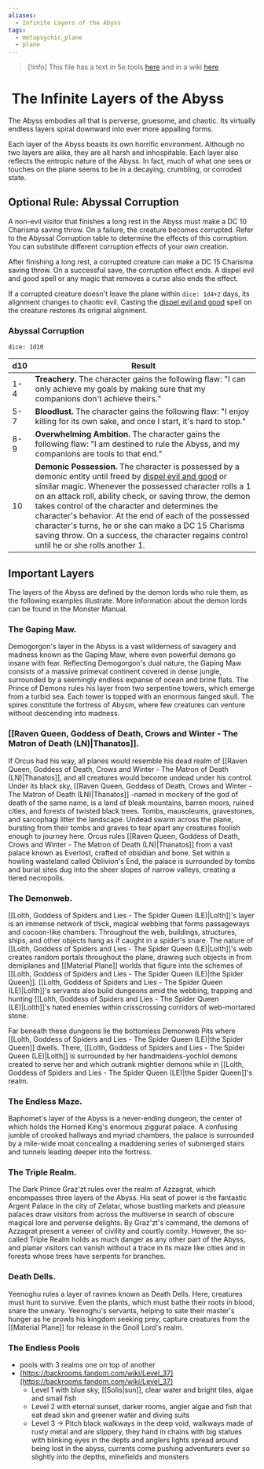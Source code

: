 ```yaml
---
aliases:
  - Infinite Layers of the Abyss
tags:
  - metapsychic_plane
  - plane
---
```

>[!info] This file has a text in 5e.tools [here](https://5e.tools/book.html#dmg,-1,the%20abyss,0) and in a wiki [here](https://forgottenrealms.fandom.com/wiki/Abyss)
#  The Infinite Layers of the Abyss

The Abyss embodies all that is perverse, gruesome, and chaotic. Its virtually endless layers spiral downward into ever more appalling forms.

Each layer of the Abyss boasts its own horrific environment. Although no two layers are alike, they are all harsh and inhospitable. Each layer also reflects the entropic nature of the Abyss. In fact, much of what one sees or touches on the plane seems to be in a decaying, crumbling, or corroded state.

## Optional Rule: Abyssal Corruption

A non-evil visitor that finishes a long rest in the Abyss must make a DC 10 Charisma saving throw. On a failure, the creature becomes corrupted. Refer to the Abyssal Corruption table to determine the effects of this corruption. You can substitute different corruption effects of your own creation.

After finishing a long rest, a corrupted creature can make a DC 15 Charisma saving throw. On a successful save, the corruption effect ends. A dispel evil and good spell or any magic that removes a curse also ends the effect.

If a corrupted creature doesn't leave the plane within `dice: 1d4+2` days, its alignment changes to chaotic evil. Casting the [dispel evil and good](https://5e.tools/spells.html#dispel%20evil%20and%20good_phb) spell on the creature restores its original alignment.

### Abyssal Corruption
`dice: 1d10`

| d10 | Result                                                                                                                                                                                                                                                                                                                                                                                                                                                                                                                                                            |
| --- | ----------------------------------------------------------------------------------------------------------------------------------------------------------------------------------------------------------------------------------------------------------------------------------------------------------------------------------------------------------------------------------------------------------------------------------------------------------------------------------------------------------------------------------------------------------------- |
| 1-4 | **Treachery.** The character gains the following flaw: "I can only achieve my goals by making sure that my companions don't achieve theirs."                                                                                                                                                                                                                                                                                                                                                                                                                      |
| 5-7 | **Bloodlust.** The character gains the following flaw: "I enjoy killing for its own sake, and once I start, it's hard to stop."                                                                                                                                                                                                                                                                                                                                                                                                                                   |
| 8-9 | **Overwhelming Ambition.** The character gains the following flaw: "I am destined to rule the Abyss, and my companions are tools to that end."                                                                                                                                                                                                                                                                                                                                                                                                                    |
| 10  | **Demonic Possession.** The character is possessed by a demonic entity until freed by [dispel evil and good](https://5e.tools/spells.html#dispel%20evil%20and%20good_phb) or similar magic. Whenever the possessed character rolls a 1 on an attack roll, ability check, or saving throw, the demon takes control of the character and determines the character's behavior. At the end of each of the possessed character's turns, he or she can make a DC 15 Charisma saving throw. On a success, the character regains control until he or she rolls another 1. |

## Important Layers

The layers of the Abyss are defined by the demon lords who rule them, as the following examples illustrate. More information about the demon lords can be found in the Monster Manual.

### The Gaping Maw. 
Demogorgon's layer in the Abyss is a vast wilderness of savagery and madness known as the Gaping Maw, where even powerful demons go insane with fear. Reflecting Demogorgon's dual nature, the Gaping Maw consists of a massive primeval continent covered in dense jungle, surrounded by a seemingly endless expanse of ocean and brine flats. The Prince of Demons rules his layer from two serpentine towers, which emerge from a turbid sea. Each tower is topped with an enormous fanged skull. The spires constitute the fortress of Abysm, where few creatures can venture without descending into madness.

### [[Raven Queen, Goddess of Death, Crows and Winter - The Matron of Death (LN)|Thanatos]]. 
If Orcus had his way, all planes would resemble his dead realm of [[Raven Queen, Goddess of Death, Crows and Winter - The Matron of Death (LN)|Thanatos]], and all creatures would become undead under his control. Under its black sky, [[Raven Queen, Goddess of Death, Crows and Winter - The Matron of Death (LN)|Thanatos]] -named in mockery of the god of death of the same name, is a land of bleak mountains, barren moors, ruined cities, and forests of twisted black trees. Tombs, mausoleums, gravestones, and sarcophagi litter the landscape. Undead swarm across the plane, bursting from their tombs and graves to tear apart any creatures foolish enough to journey here. Orcus rules [[Raven Queen, Goddess of Death, Crows and Winter - The Matron of Death (LN)|Thanatos]] from a vast palace known as Everlost, crafted of obsidian and bone. Set within a howling wasteland called Oblivion's End, the palace is surrounded by tombs and burial sites dug into the sheer slopes of narrow valleys, creating a tiered necropolis.

### The Demonweb. 
[[Lolth, Goddess of Spiders and Lies - The Spider Queen (LE)|Lolth]]'s layer is an immense network of thick, magical webbing that forms passageways and cocoon-like chambers. Throughout the web, buildings, structures, ships, and other objects hang as if caught in a spider's snare. The nature of [[Lolth, Goddess of Spiders and Lies - The Spider Queen (LE)|Lolth]]'s web creates random portals throughout the plane, drawing such objects in from demiplanes and [[Material Plane]] worlds that figure into the schemes of [[Lolth, Goddess of Spiders and Lies - The Spider Queen (LE)|the Spider Queen]]. [[Lolth, Goddess of Spiders and Lies - The Spider Queen (LE)|Lolth]]'s servants also build dungeons amid the webbing, trapping and hunting [[Lolth, Goddess of Spiders and Lies - The Spider Queen (LE)|Lolth]]'s hated enemies within crisscrossing corridors of web-mortared stone.

Far beneath these dungeons lie the bottomless Demonweb Pits where [[Lolth, Goddess of Spiders and Lies - The Spider Queen (LE)|the Spider Queen]] dwells. There, [[Lolth, Goddess of Spiders and Lies - The Spider Queen (LE)|Lolth]] is surrounded by her handmaidens-yochlol demons created to serve her and which outrank mightier demons while in [[Lolth, Goddess of Spiders and Lies - The Spider Queen (LE)|the Spider Queen]]'s realm.

### The Endless Maze. 

Baphomet's layer of the Abyss is a never-ending dungeon, the center of which holds the Horned King's enormous ziggurat palace. A confusing jumble of crooked hallways and myriad chambers, the palace is surrounded by a mile-wide moat concealing a maddening series of submerged stairs and tunnels leading deeper into the fortress.

### The Triple Realm. 

The Dark Prince Graz'zt rules over the realm of Azzagrat, which encompasses three layers of the Abyss. His seat of power is the fantastic Argent Palace in the city of Zelatar, whose bustling markets and pleasure palaces draw visitors from across the multiverse in search of obscure magical lore and perverse delights. By Graz'zt's command, the demons of Azzagrat present a veneer of civility and courtly comity. However, the so-called Triple Realm holds as much danger as any other part of the Abyss, and planar visitors can vanish without a trace in its maze like cities and in forests whose trees have serpents for branches.

### Death Dells. 

Yeenoghu rules a layer of ravines known as Death Dells. Here, creatures must hunt to survive. Even the plants, which must bathe their roots in blood, snare the unwary. Yeenoghu's servants, helping to sate their master's hunger as he prowls his kingdom seeking prey, capture creatures from the [[Material Plane]] for release in the Gnoll Lord's realm.
### The Endless Pools
 - pools with 3 realms one on top of another
- [https://backrooms.fandom.com/wiki/Level_37](https://backrooms.fandom.com/wiki/Level_37)
    - Level 1 with blue sky, [[Solis|sun]], clear water and bright tiles, algae and small fish
    - Level 2 with eternal sunset, darker rooms, angler algae and fish that eat dead skin and greener water and diving suits
    - Level 3 → Pitch black walkways in the deep void, walkways made of rusty metal and are slippery, they hand in chains with big statues with blinking eyes in the depts and anglers lights spread around being lost in the abyss, currents come pushing adventurers ever so slightly into the depths, minefields and monsters